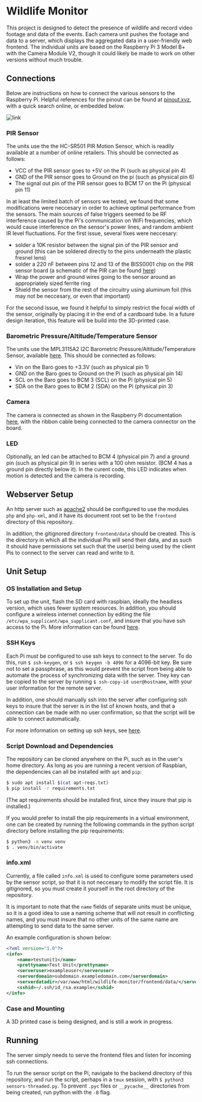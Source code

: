 # Wildlife Monitor
This project is designed to detect the presence of wildlife and record video footage and data of the events. Each camera unit pushes the footage and data to a server, which displays the aggregated data in a user-friendly web frontend. The individual units are based on the Raspberry Pi 3 Model B+ with the Camera Module V2, though it could likely be made to work on other versions without much trouble.

## Connections
Below are instructions on how to connect the various sensors to the Raspberry Pi. Helpful references for the pinout can be found at [pinout.xyz](https://pinout.xyz/), with a quick search online, or embedded below.

![link](https://www.raspberrypi-spy.co.uk/wp-content/uploads/2014/07/Raspberry-Pi-GPIO-Layout-Model-B-Plus-rotated.png)

### PIR Sensor
The units use the the HC-SR501 PIR Motion Sensor, which is readily available at a number of online retailers. This should be connected as follows:
* VCC of the PIR sensor goes to +5V on the Pi (such as physical pin 4)
* GND of the PIR sensor goes to Ground on the pi (such as physical pin 6)
* The signal out pin of the PIR sensor goes to BCM 17 on the Pi (physical pin 11)

In at least the limited batch of sensors we tested, we found that some modifications were neccesary in order to achieve optimal performance from the sensors. The main sources of false triggers seemed to be RF interference caused by the Pi's communication on WiFi frequencies, which would cause interference on the sensor's power lines, and random ambient IR level fluctuations. For the first issue, several fixes were neccesary:
* solder a 10K resistor between the signal pin of the PIR sensor and ground (this can be soldered directly to the pins underneath the plastic fresnel lens)
* solder a 220 nF between pins 12 and 13 of the BISS0001 chip on the PIR sensor board (a schematic of the PIR can be found [here](https://www.mpja.com/download/31227sc.pdf))
* Wrap the power and ground wires going to the sensor around an appropriately sized ferrite ring
* Shield the sensor from the rest of the circuitry using aluminum foil (this may not be neccesary, or even that important)

For the second issue, we found it helpful to simply restrict the focal width of the sensor, originally by placing it in the end of a cardboard tube. In a future design iteration, this feature will be build into the 3D-printed case.

### Barometric Pressure/Altitude/Temperature Sensor
The units use the MPL3115A2 I2C Barometric Pressure/Altitude/Temperature Sensor, available [here](https://www.adafruit.com/product/1893). This should be connected as follows:
* Vin on the Baro goes to +3.3V (such as physical pin 1)
* GND on the Baro goes to Ground on the Pi (such as physical pin 14)
* SCL on the Baro goes to BCM 3 (SCL) on the Pi (physical pin 5)
* SDA on the Baro goes to BCM 2 (SDA) on the Pi (physical pin 3)

### Camera
The camera is connected as shown in the Raspberry Pi documentation [here](https://projects.raspberrypi.org/en/projects/getting-started-with-picamera/4), with the ribbon cable being connected to the camera connector on the board.

### LED
Optionally, an led can be attached to BCM 4 (physical pin 7) and a ground pin (such as physical pin 9) in series with a 100 ohm resistor. (BCM 4 has a ground pin directly below it). In the curent code, this LED indicates when motion is detected and the camera is recording.

## Webserver Setup
An http server such as [apache2](https://httpd.apache.org/) should be configured to use the modules `php` and `php-xml`, and it have its document root set to be the `frontend` directory of this repository.

In addition, the gitignored directory `frontend/data` should be created. This is the directory in which all the individual Pis will send their data, and as such it should have permissions set such that the user(s) being used by the client Pis to connect to the server can read and write to it.

## Unit Setup

### OS Installation and Setup
To set up the unit, flash the SD card with raspbian, ideally the headless version, which uses fewer system resources. In addition, you should configure a wireless internet connection by editing the file `/etc/wpa_supplicant/wpa_supplicant.conf`, and insure that you have ssh access to the Pi. More information can be found [here](https://www.raspberrypi.org/documentation/configuration/wireless/).

### SSH Keys
Each Pi must be configured to use ssh keys to connect to the server. To do this, run `$ ssh-keygen`, or `$ ssh keygen -b 4096` for a 4096-bit key. Be sure not to set a passphrase, as this would prevent the script from being able to automate the process of synchronizing data with the server. They key can be copied to the server by running `$ ssh-copy-id user@hostname`, with your user information for the remote server.

In addition, one should manually ssh into the server after configuring ssh keys to insure that the server is in the list of known hosts, and that a connection can be made with no user confirmation, so that the script will be able to connect automatically.

For more information on setting up ssh keys, see [here](https://www.digitalocean.com/community/tutorials/how-to-set-up-ssh-keys-on-ubuntu-1804).

### Script Download and Dependencies
The repository can be cloned anywhere on the Pi, such as in the user's home directory. As long as you are running a recent version of Raspbian, the dependencies can all be installed with `apt` and `pip`:
```bash
$ sudo apt install $(cat apt-reqs.txt)
$ pip install -r requirements.txt
```
(The apt requirements should be installed first, since they insure that pip is installed.)

If you would prefer to install the pip requirements in a virtual environment, one can be created by running the following commands in the python script directory before installing the pip requirements:
```bash
$ python3 -m venv venv
$ . venv/bin/activate
```

### info.xml
Currently, a file called `info.xml` is used to configure some parameters used by the sensor script, so that it is not neccesary to modify the script file. It is gitignored, so you must create it yourself in the root directory of the repository.

It is important to note that the `name` fields of separate units must be unique, so it is a good idea to use a naming scheme that will not result in conflicting names, and you must insure that no other units of the same name are attempting to send data to the same server.

An example configuration is shown below:
```xml
<?xml version="1.0"?>
<info>
    <name>testunit1</name>
    <prettyname>Test Unit</prettyname>
    <serveruser>exampleuser</serveruser>
    <serverdomain>subdomain.exampledomain.com</serverdomain>
    <serverdatadir>/var/www/html/wildlife-monitor/frontend/data/</serverdatadir>
    <sshid>~/.ssh/id_rsa.example</sshid>
</info>

```

### Case and Mounting
A 3D printed case is being designed, and is still a work in progress.

## Running
The server simply needs to serve the frontend files and listen for incoming ssh connections.

To run the sensor script on the Pi, navigate to the backend directory of this repository, and run the script, perhaps in a `tmux` session, with `$ python3 sensors-threaded.py`. To prevent `.pyc` files or `__pycache__` directories from being created, run python with the `-B` flag.
